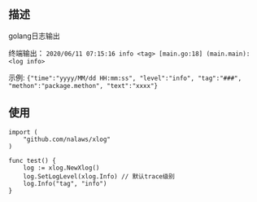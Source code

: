 ## 描述
golang日志输出

终端输出：
`2020/06/11 07:15:16 info <tag> [main.go:18] (main.main): <log info>`

示例:
`{"time":"yyyy/MM/dd HH:mm:ss", "level":"info", "tag":"###", "methon":"package.methon", "text":"xxxx"}`

## 使用
```golang
import (
	"github.com/nalaws/xlog"
)

func test() {
    log := xlog.NewXlog()
    log.SetLogLevel(xlog.Info) // 默认trace级别
    log.Info("tag", "info")
}
```
